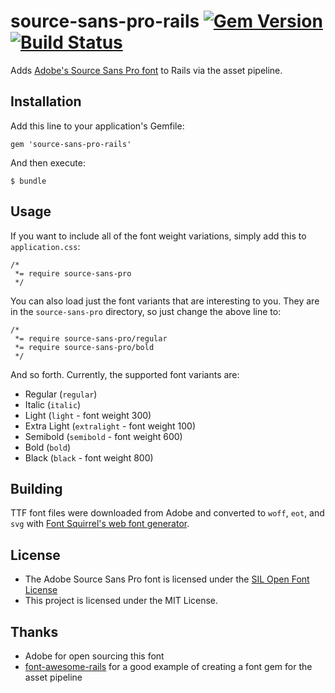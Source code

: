 # source-sans-pro-rails [![Gem Version](https://badge.fury.io/rb/source-sans-pro-rails.png)](http://badge.fury.io/rb/source-sans-pro-rails) [![Build Status](https://travis-ci.org/veracross/source-sans-pro-rails.png)](https://travis-ci.org/veracross/source-sans-pro-rails)

Adds [Adobe's Source Sans Pro font](https://github.com/adobe/source-sans-pro) to Rails via the asset pipeline.

## Installation

Add this line to your application's Gemfile:

    gem 'source-sans-pro-rails'

And then execute:

    $ bundle

## Usage

If you want to include all of the font weight variations, simply add this to `application.css`:

    /*
     *= require source-sans-pro
     */

You can also load just the font variants that are interesting to you. They are in the `source-sans-pro` directory, so just change the above line to:

    /*
     *= require source-sans-pro/regular
     *= require source-sans-pro/bold
     */

And so forth. Currently, the supported font variants are:

* Regular (`regular`)
* Italic (`italic`)
* Light (`light` - font weight 300)
* Extra Light (`extralight` - font weight 100)
* Semibold (`semibold` - font weight 600)
* Bold (`bold`)
* Black (`black` - font weight 800)

## Building

TTF font files were downloaded from Adobe and converted to `woff`, `eot`, and `svg` with [Font Squirrel's web font generator](http://www.fontsquirrel.com/tools/webfont-generator).

## License

* The Adobe Source Sans Pro font is licensed under the [SIL Open Font License](http://scripts.sil.org/OFL)
* This project is licensed under the MIT License.

## Thanks

* Adobe for open sourcing this font
* [font-awesome-rails](https://github.com/bokmann/font-awesome-rails) for a good example of creating a font gem for the asset pipeline

